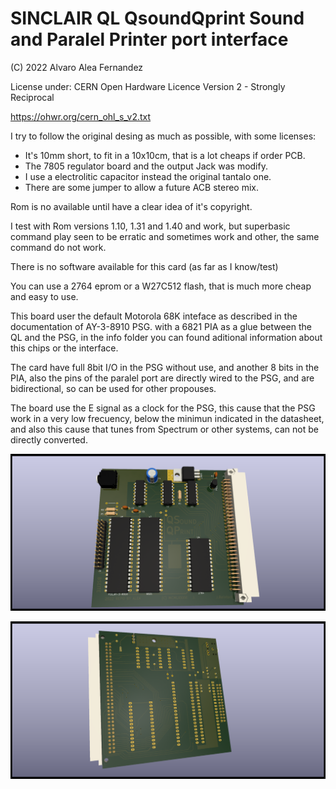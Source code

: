 # SINCLAIR QL QsoundQprint Sound and Paralel Printer port interface

(C) 2022 Alvaro Alea Fernandez

License under: CERN Open Hardware Licence Version 2 - Strongly Reciprocal

https://ohwr.org/cern_ohl_s_v2.txt

I try to follow the original desing as much as possible, with some licenses:

- It's 10mm short, to fit in a 10x10cm, that is a lot cheaps if order PCB.
- The 7805 regulator board and the output Jack was modify.
- I use a electrolitic capacitor instead the original tantalo one.
- There are some jumper to allow a future ACB stereo mix.

Rom is no available until have a clear idea of it's copyright.

I test with Rom versions 1.10, 1.31 and 1.40 and work, but superbasic command play seen to be erratic and
sometimes work and other, the same command do not work.

There is no software available for this card (as far as I know/test)

You can use a 2764 eprom or a W27C512 flash, that is much more cheap and easy to use.

This board user the default Motorola 68K inteface as described in the documentation of AY-3-8910 PSG. with a 6821 PIA as a glue between the QL and the PSG, in the info folder you can found aditional information about this chips or the interface.

The card have full 8bit I/O in the PSG without use, and another 8 bits in the PIA, also the pins of the paralel port are directly wired to the PSG, and are bidirectional, so can be used for other propouses.

The board use the E signal as a clock for the PSG, this cause that the PSG work in a very low frecuency, below the minimun indicated in the datasheet, and also this cause that tunes from Spectrum or other systems, can not be directly converted.

![My image](QL_Qsound_1.png) 

![My image](QL_Qsound_2.png) 

